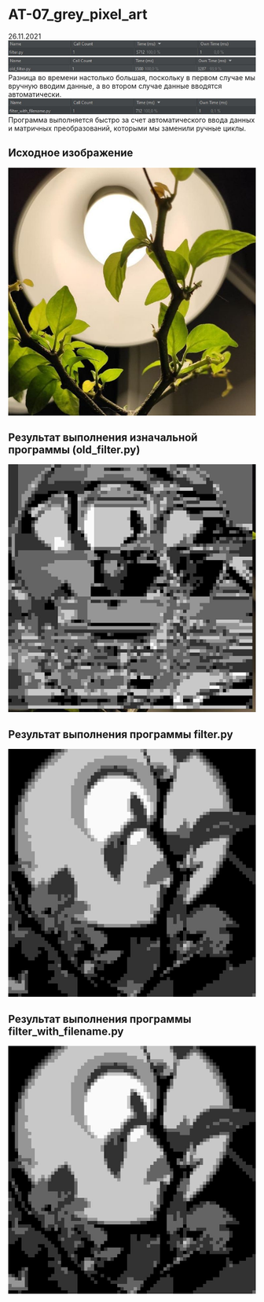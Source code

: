 # AT-07_grey_pixel_art
26.11.2021<br>
<img src="time.jpg">
<img src="old_time.jpg">
<br>Разница во времени настолько большая, поскольку в первом случае мы вручную вводим данные, а во втором случае данные вводятся автоматически.<br>
<img src="time_after.jpg">
<br>Программа выполняется быстро за счет автоматического ввода данных и матричных преобразований, которыми мы заменили ручные циклы.
<h2>Исходное изображение</h2>
<img src="img2.jpg">
<h2>Результат выполнения изначальной программы (old_filter.py)</h2>
<img src="res.jpg">
<h2>Результат выполнения программы filter.py</h2>
<img src="res2.jpg">
<h2>Результат выполнения программы filter_with_filename.py</h2>
<img src="res3.jpg">
